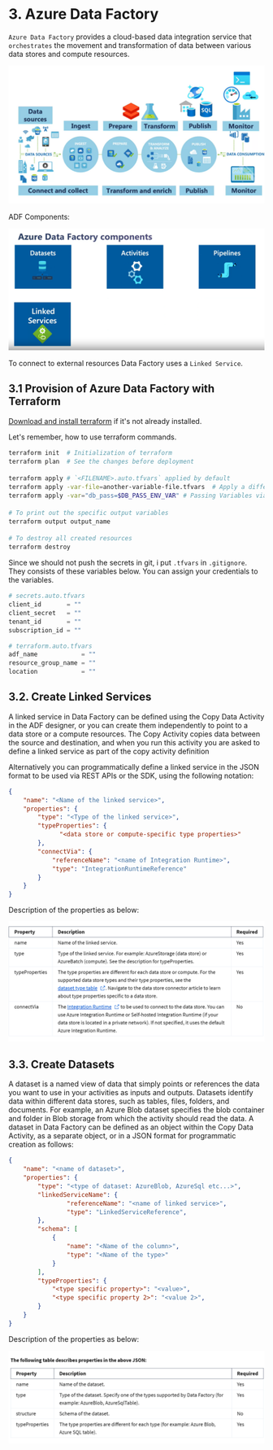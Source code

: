 # 3. Azure Data Factory

`Azure Data Factory` provides a cloud-based data integration service that `orchestrates` the movement and transformation of data between various data stores and compute resources.

![ETL](pictures/1.png)

ADF Components:

![Azure Data Factory Components](pictures/2.png)

To connect to external resources Data Factory uses a `Linked Service`.

## 3.1 Provision of Azure Data Factory with Terraform

[Download and install terraform](https://developer.hashicorp.com/terraform/install?product_intent=terraform) if it's not already installed.

Let's remember, how to use terraform commands.

```sh
terraform init  # Initialization of terraform
terraform plan  # See the changes before deployment

terraform apply # `<FILENAME>.auto.tfvars` applied by default
terraform apply -var-file=another-variable-file.tfvars  # Apply a different variable file
terraform apply -var="db_pass=$DB_PASS_ENV_VAR" # Passing Variables via CLI(don't forget the export the variable beforehand)

# To print out the specific output variables
terraform output output_name 

# To destroy all created resources
terraform destroy
```

Since we should not push the secrets in git, i put `.tfvars` in `.gitignore`. They consists of these variables below. You can assign your credentials to the variables.

```tfvars
# secrets.auto.tfvars
client_id       = ""
client_secret   = ""
tenant_id       = ""
subscription_id = ""
```

```tfvars
# terraform.auto.tfvars
adf_name            = ""
resource_group_name = ""
location            = ""
```

## 3.2. Create Linked Services


A linked service in Data Factory can be defined using the Copy Data Activity in the ADF designer, or you can create them independently to point to a data store or a compute resources. The Copy Activity copies data between the source and destination, and when you run this activity you are asked to define a linked service as part of the copy activity definition

Alternatively you can programmatically define a linked service in the JSON format to be used via REST APIs or the SDK, using the following notation:

```json
{
    "name": "<Name of the linked service>",
    "properties": {
        "type": "<Type of the linked service>",
        "typeProperties": {
              "<data store or compute-specific type properties>"
        },
        "connectVia": {
            "referenceName": "<name of Integration Runtime>",
            "type": "IntegrationRuntimeReference"
        }
    }
}
```

Description of the properties as below:

![Linked Services](pictures/3.png)


## 3.3. Create Datasets

A dataset is a named view of data that simply points or references the data you want to use in your activities as inputs and outputs. Datasets identify data within different data stores, such as tables, files, folders, and documents. For example, an Azure Blob dataset specifies the blob container and folder in Blob storage from which the activity should read the data.
A dataset in Data Factory can be defined as an object within the Copy Data Activity, as a separate object, or in a JSON format for programmatic creation as follows:

```json
{
    "name": "<name of dataset>",
    "properties": {
        "type": "<type of dataset: AzureBlob, AzureSql etc...>",
        "linkedServiceName": {
                "referenceName": "<name of linked service>",
                "type": "LinkedServiceReference",
        },
        "schema": [
            {
                "name": "<Name of the column>",
                "type": "<Name of the type>"
            }
        ],
        "typeProperties": {
            "<type specific property>": "<value>",
            "<type specific property 2>": "<value 2>",
        }
    }
}
```

Description of the properties as below:

![Datasets](pictures/4.png)
